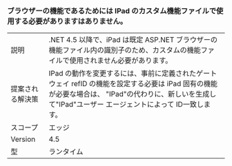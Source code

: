 ### <a name="ipad-should-not-be-used-in-custom-capabilities-file-because-it-is-now-a-browser-capability"></a>ブラウザーの機能であるためには IPad のカスタム機能ファイルで使用する必要がありますはありません。

|   |   |
|---|---|
|説明|.NET 4.5 以降で、iPad は既定 ASP.NET ブラウザーの機能ファイル内の識別子のため、カスタムの機能ファイルで使用されません必要があります。|
|提案される解決策|IPad の動作を変更するには、事前に定義されたゲートウェイ refID の機能を設定する必要は iPad 固有の機能が必要な場合は、 &quot;IPad&quot;の代わりに、新しいを生成して&quot;IPad&quot;ユーザー エージェントによって ID一致します。|
|スコープ|エッジ|
|Version|4.5|
|型|ランタイム|

